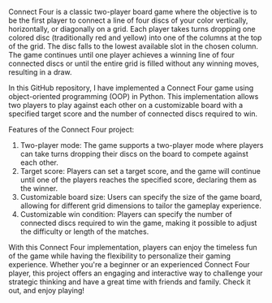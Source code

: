 Connect Four is a classic two-player board game where the objective is to be the first player to connect a line of four discs of your color vertically, horizontally, or diagonally on a grid. Each player takes turns dropping one colored disc (traditionally red and yellow) into one of the columns at the top of the grid. The disc falls to the lowest available slot in the chosen column. The game continues until one player achieves a winning line of four connected discs or until the entire grid is filled without any winning moves, resulting in a draw.

In this GitHub repository, I have implemented a Connect Four game using object-oriented programming (OOP) in Python. This implementation allows two players to play against each other on a customizable board with a specified target score and the number of connected discs required to win.

Features of the Connect Four project:
1. Two-player mode: The game supports a two-player mode where players can take turns dropping their discs on the board to compete against each other.
2. Target score: Players can set a target score, and the game will continue until one of the players reaches the specified score, declaring them as the winner.
3. Customizable board size: Users can specify the size of the game board, allowing for different grid dimensions to tailor the gameplay experience.
4. Customizable win condition: Players can specify the number of connected discs required to win the game, making it possible to adjust the difficulty or length of the matches.

With this Connect Four implementation, players can enjoy the timeless fun of the game while having the flexibility to personalize their gaming experience. Whether you're a beginner or an experienced Connect Four player, this project offers an engaging and interactive way to challenge your strategic thinking and have a great time with friends and family. Check it out, and enjoy playing!
